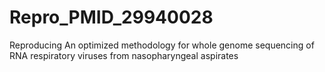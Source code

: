 # Repro_PMID_29940028
Reproducing An optimized methodology for whole genome sequencing of RNA respiratory viruses from nasopharyngeal aspirates

